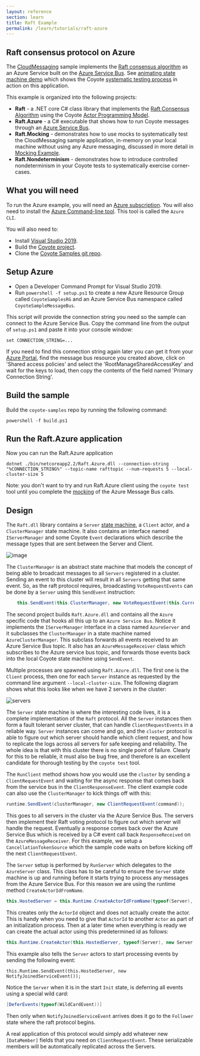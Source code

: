 ```yaml
---
layout: reference
section: learn
title: Raft Example
permalink: /learn/tutorials/raft-azure
---
```


## Raft consensus protocol on Azure

The [CloudMessaging](https://github.com/microsoft/coyote-samples/tree/master/CloudMessaging) sample
implements the [Raft consensus algorithm](https://raft.github.io/) as an Azure Service built on the
[Azure Service Bus](https://azure.microsoft.com/en-us/services/service-bus/). See [animating state
machine demo](/coyote/learn/programming-models/actors/state-machine-demo) which shows the Coyote
[systematic testing process](/coyote/learn/core/systematic-testing) in action on this application.

This example is organized into the following projects:
- **Raft** - a .NET core C# class library that implements the [Raft Consensus
  Algorithm](https://raft.github.io/) using the Coyote [Actor Programming
  Model](../programming-models/actors/overview).
- **Raft.Azure** - a C# executable that shows how to run Coyote messages through an [Azure Service
  Bus](https://azure.microsoft.com/en-us/services/service-bus/).
- **Raft.Mocking** - demonstrates how to use mocks to systematically test the CloudMessaging sample
  application, in-memory on your local machine without using any Azure messaging, discussed in more
  detail in [Mocking Example](raft-mocking).
- **Raft.Nondeterminism** - demonstrates how to introduce controlled nondeterminism in your Coyote
  tests to systematically exercise corner-cases.

## What you will need

To run the Azure example, you will need an [Azure
subscription](https://azure.microsoft.com/en-us/free/). You will also need to install the [Azure
Command-line
tool](https://docs.microsoft.com/en-us/cli/azure/install-azure-cli?view=azure-cli-latest). This tool
is called the `Azure CLI`.

You will also need to:
- Install [Visual Studio 2019](https://visualstudio.microsoft.com/downloads/).
- Build the [Coyote project](/coyote/learn/get-started/install).
- Clone the [Coyote Samples git repo](http://github.com/microsoft/coyote-samples).

## Setup Azure

- Open a Developer Command Prompt for Visual Studio 2019.
- Run `powershell -f setup.ps1` to create a new Azure Resource Group called `CoyoteSamplesRG` and an
  Azure Service Bus namespace called `CoyoteSampleMessageBus`.

This script will provide the connection string you need so the sample can connect to the Azure
Service Bus. Copy the command line from the output of `setup.ps1` and paste it into your console
window:

```
set CONNECTION_STRING=...
```

If you need to find this connection string again later you can get it from your [Azure
Portal](http://portal.azure.com), find the message bus resource you created above, click on 'Shared
access policies' and select the 'RootManageSharedAccessKey' and wait for the keys to load, then copy
the contents of the field named 'Primary Connection String'.

## Build the sample

Build the `coyote-samples` repo by running the following command:

```
powershell -f build.ps1
```

## Run the Raft.Azure application

Now you can run the Raft.Azure application

```shell
dotnet ./bin/netcoreapp2.2/Raft.Azure.dll --connection-string "%CONNECTION_STRING%" --topic-name rafttopic --num-requests 5 --local-cluster-size 5
```

Note: you don't want to try and run Raft.Azure client using the `coyote test` tool until you
complete the [mocking](raft-mocking) of the Azure Message Bus calls.

## Design

The `Raft.dll` library contains a `Server` [state
machine](../programming-models/actors/state-machines), a `Client` actor, and a `ClusterManager`
state machine. It also contains an interface named `IServerManager` and some Coyote `Event`
declarations which describe the message types that are sent between the Server and Client.

![image](../../assets/images/cloudmessaging.svg)

The `ClusterManager` is an abstract state machine that models the concept of being able to broadcast
messages to all `Servers` registered in a cluster. Sending an event to this cluster will result in
all `Servers` getting that same event. So, as the raft protocol requires, broadcasting
`VoteRequestEvents` can be done by a `Server` using this `SendEvent` instruction:

```c#
    this.SendEvent(this.ClusterManager, new VoteRequestEvent(this.CurrentTerm, this.Manager.ServerId, lastLogIndex, lastLogTerm));
```

The second project builds `Raft.Azure.dll` and contains all the `Azure` specific code that hooks all
this up to an `Azure Service Bus`. Notice it implements the `IServerManager` interface in a class
named `AzureServer` and it subclasses the `ClusterManager` in a state machine named
`AzureClusterManager`. This subclass forwards all events received to an Azure Service Bus topic. It
also has an `AzureMessageReceiver` class which subscribes to the Azure service bus topic, and
forwards those events back into the local Coyote state machine using `SendEvent`.

Multiple processes are spawned using `Raft.Azure.dll`. The first one is the `Client` process, then
one for each `Server` instance as requested by the command line argument `--local-cluster-size`.
The following diagram shows what this looks like when we have 2 servers in the cluster:

![servers](../../assets/images/RaftServers.svg)

The `Server` state machine is where the interesting code lives, it is a complete implementation of
the `Raft` protocol. All the `Server` instances then form a fault tolerant server cluster, that can
handle `ClientRequestEvents` in a reliable way. `Server` instances can come and go, and the
`cluster` protocol is able to figure out which server should handle which client request, and how to
replicate the logs across all servers for safe keeping and reliability. The whole idea is that with
this cluster there is no single point of failure. Clearly for this to be reliable, it must also be
bug free, and therefore is an excellent candidate for thorough testing by the `coyote test` tool.

The `RunClient` method shows how you would use the `cluster` by sending a `ClientRequestEvent` and
waiting for the async response that comes back from the service bus in the `ClientResponseEvent`.
The client example code can also use the `ClusterManager` to kick things off with this:

```c#
runtime.SendEvent(clusterManager, new ClientRequestEvent(command));
```

This goes to all servers in the cluster via the Azure Service Bus. The servers then implement their
Raft voting protocol to figure out which server will handle the request. Eventually a response
comes back over the Azure Service Bus which is received by a C# event call back `ResponseReceived`
on the `AzureMessageReceiver`. For this example, we setup a `CancellationTokenSource` which the
sample code waits on before kicking off the next `ClientRequestEvent`.

The `Server` setup is performed by `RunServer` which delegates to the `AzureServer` class. This
class has to be careful to ensure the `Server` state machine is up and running before it starts
trying to process any messages from the Azure Service Bus. For this reason we are using the runtime
method `CreateActorIdFromName`.

```c#
this.HostedServer = this.Runtime.CreateActorIdFromName(typeof(Server), this.ServerId);
```

This creates only the `ActorId` object and does not actually create the actor. This is handy when
you need to give that `ActorId` to another `Actor` as part of an initialization process. Then at a
later time when everything is ready we can create the actual actor using this predetermined id as
follows:

```c#
this.Runtime.CreateActor(this.HostedServer, typeof(Server), new Server.SetupServerEvent(this, this.ClusterManager));
```

This example also tells the `Server` actors to start processing events by sending the following
event:

```
this.Runtime.SendEvent(this.HostedServer, new NotifyJoinedServiceEvent());
```

Notice the `Server` when it is in the start `Init` state, is deferring all events using a special
wild card:

```c#
[DeferEvents(typeof(WildCardEvent))]
```

Then only when `NotifyJoinedServiceEvent` arrives does it go to the `Follower` state where the raft
protocol begins.

A real application of this protocol would simply add whatever new `[DataMember]` fields that you
need on `ClientRequestEvent`. These serializable members will be automatically replicated across the
Servers.
